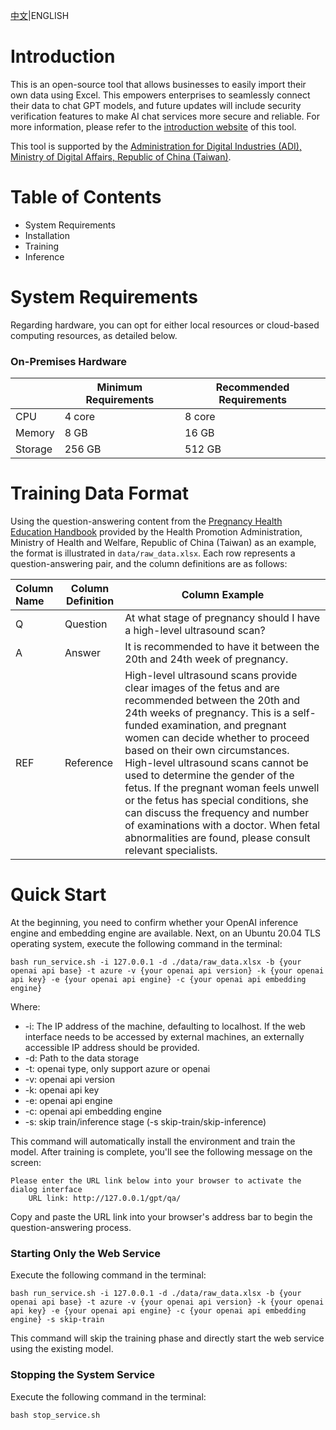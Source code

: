 [中文](https://github.com/iii-org/gpt-inside-openai)|ENGLISH

# Introduction

This is an open-source tool that allows businesses to easily import their own data using Excel. This empowers enterprises to seamlessly connect their data to chat GPT models, and future updates will include security verification features to make AI chat services more secure and reliable. For more information, please refer to the [introduction website](https://www.gptinside.openiii.org/) of this tool.

This tool is supported by the [Administration for Digital Industries (ADI), Ministry of Digital Affairs, Republic of China (Taiwan)](https://moda.gov.tw/ADI/).
# Table of Contents

* System Requirements
* Installation
* Training
* Inference

# System Requirements

Regarding hardware, you can opt for either local resources or cloud-based computing resources, as detailed below.
### On-Premises Hardware

|         | Minimum Requirements | Recommended Requirements |
| :-------- | --------------------- | --------------------- |
| CPU     | 4 core             | 8 core             |
| Memory  | 8 GB               | 16 GB                 |
| Storage | 256 GB                | 512 GB                |


# Training Data Format

Using the question-answering content from the [Pregnancy Health Education Handbook](https://www.hpa.gov.tw/Pages/EBook.aspx?nodeid=1454) provided by the Health Promotion Administration, Ministry of Health and Welfare, Republic of China (Taiwan) as an example, the format is illustrated in ```data/raw_data.xlsx```. Each row represents a question-answering pair, and the column definitions are as follows:


| Column Name | Column Definition | Column Example                                                  |
| :-------------- | ------------ | ----------------------------------------------------------- |
| Q      | Question    | At what stage of pregnancy should I have a high-level ultrasound scan?          |
| A      | Answer    | It is recommended to have it between the 20th and 24th week of pregnancy.                                                      |
| REF    | Reference | High-level ultrasound scans provide clear images of the fetus and are recommended between the 20th and 24th weeks of pregnancy. This is a self-funded examination, and pregnant women can decide whether to proceed based on their own circumstances. High-level ultrasound scans cannot be used to determine the gender of the fetus. If the pregnant woman feels unwell or the fetus has special conditions, she can discuss the frequency and number of examinations with a doctor. When fetal abnormalities are found, please consult relevant specialists. |

# Quick Start
At the beginning, you need to confirm whether your OpenAI inference engine and embedding engine are available. Next, on an Ubuntu 20.04 TLS operating system, execute the following command in the terminal:
```
bash run_service.sh -i 127.0.0.1 -d ./data/raw_data.xlsx -b {your openai api base} -t azure -v {your openai api version} -k {your openai api key} -e {your openai api engine} -c {your openai api embedding engine}
```
Where:
- -i: The IP address of the machine, defaulting to localhost. If the web interface needs to be accessed by external machines, an externally accessible IP address should be provided.
- -d: Path to the data storage
- -t: openai type, only support azure or openai
- -v: openai api version
- -k: openai api key
- -e: openai api engine
- -c: openai api embedding engine
- -s: skip train/inference stage (-s skip-train/skip-inference)

This command will automatically install the environment and train the model. After training is complete, you'll see the following message on the screen:
```
Please enter the URL link below into your browser to activate the dialog interface
    URL link: http://127.0.0.1/gpt/qa/
```
Copy and paste the URL link into your browser's address bar to begin the question-answering process.

### Starting Only the Web Service
Execute the following command in the terminal:
```
bash run_service.sh -i 127.0.0.1 -d ./data/raw_data.xlsx -b {your openai api base} -t azure -v {your openai api version} -k {your openai api key} -e {your openai api engine} -c {your openai api embedding engine} -s skip-train
```
This command will skip the training phase and directly start the web service using the existing model.

### Stopping the System Service
Execute the following command in the terminal:
```
bash stop_service.sh
```
